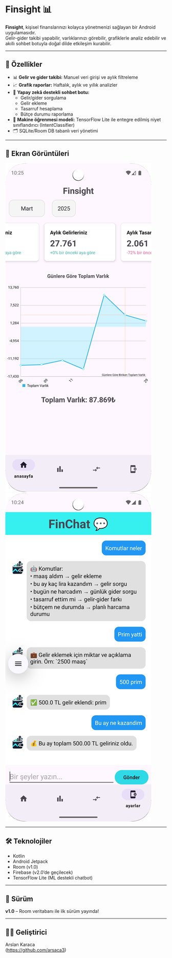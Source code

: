 # Finsight 📊

**Finsight**, kişisel finanslarınızı kolayca yönetmenizi sağlayan bir Android uygulamasıdır.  
Gelir-gider takibi yapabilir, varlıklarınızı görebilir, grafiklerle analiz edebilir ve akıllı sohbet botuyla doğal dilde etkileşim kurabilir.

---

## 🚀 Özellikler
- 📊 **Gelir ve gider takibi:** Manuel veri girişi ve aylık filtreleme
- 📈 **Grafik raporlar:** Haftalık, aylık ve yıllık analizler
- 💬 **Yapay zekâ destekli sohbet botu:**
  - Gelir/gider sorgulama
  - Gelir ekleme
  - Tasarruf hesaplama
  - Bütçe durumu raporlama
- 🧠 **Makine öğrenmesi modeli:** TensorFlow Lite ile entegre edilmiş niyet sınıflandırıcı (IntentClassifier)
- 🗂️ SQLite/Room DB tabanlı veri yönetimi

---

## 📸 Ekran Görüntüleri

![Anasayfa](screenshots/Screenshot_20250523_132601.png)  
![ChatBot](screenshots/Screenshot_20250523_132418.png)

---

## 🛠️ Teknolojiler
- Kotlin
- Android Jetpack
- Room (v1.0)
- Firebase (v2.0’de geçilecek)
- TensorFlow Lite (ML destekli chatbot)

---

## 📌 Sürüm
**v1.0** – Room veritabanı ile ilk sürüm yayında!

---

## 🧑‍💻 Geliştirici
Arslan Karaca  
(https://github.com/arsaca3)
